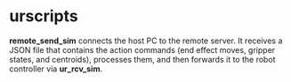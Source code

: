 # urscripts
**remote_send_sim** connects the host PC to the remote server. It receives a JSON file that contains the action commands (end effect moves, gripper states, and centroids), processes them, and then forwards it to the robot controller via **ur_rcv_sim**.
